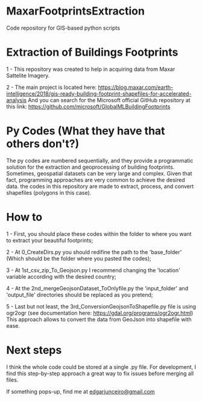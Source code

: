 # MaxarFootprintsExtraction
Code repository for GIS-based python scripts

# Extraction of Buildings Footprints
1 - This repository was created to help in acquiring data from Maxar Sattelite Imagery.

2 - The main project is located here: https://blog.maxar.com/earth-intelligence/2018/gis-ready-building-footprint-shapefiles-for-accelerated-analysis
And you can search for the Microsoft official GitHub repository at this link: https://github.com/microsoft/GlobalMLBuildingFootprints

# Py Codes (What they have that others don't?)
The py codes are numbered sequentially, and they provide a programmatic solution for the extraction and geoprocessing of building footprints.
Sometimes, geospatial datasets can be very large and complex. Given that fact, programming approaches are very common to achieve the desired data.
the codes in this repository are made to extract, process, and convert shapefiles (polygons in this case).

# How to
1 - First, you should place these codes within the folder to where you want to extract your beautiful footprints;

2 - At 0_CreateDirs.py you should redifine the path to the 'base_folder' (Which should be the folder where you pasted the codes);

3 - At 1st_csv_zip_To_Geojson.py I recommend changing the 'location' variable according with the desired country;

4 - At the 2nd_mergeGeojsonDataset_ToOnlyfile.py the 'input_folder' and 'output_file' directories should be replaced as you pretend;

5 - Last but not least, the 3rd_ConversionGeojsonToShapefile.py file is using ogr2ogr (see documentation here: https://gdal.org/programs/ogr2ogr.html)
This approach allows to convert the data from GeoJson into shapefile with ease.

# Next steps
I think the whole code could be stored at a single .py file. For development, I find this step-by-step approach a great way to fix issues before merging all files.

If something pops-up, find me at edgarjunceiro@gmail.com

